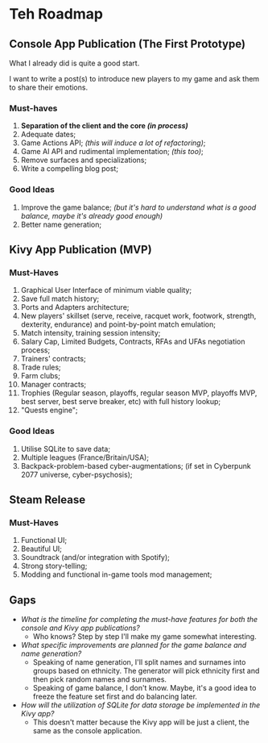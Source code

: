 # Teh Roadmap

## Console App Publication (The First Prototype)
What I already did is quite a good start.

I want to write a post(s) to introduce new players to my game and ask them to share their emotions.

### Must-haves
1. **Separation of the client and the core *(in process)***
2. Adequate dates;
3. Game Actions API; *(this will induce a lot of refactoring)*;
4. Game AI API and rudimental implementation; *(this too)*;
5. Remove surfaces and specializations;
6. Write a compelling blog post;

### Good Ideas
1. Improve the game balance; *(but it's hard to understand what is a good balance, maybe it's already good enough)*
2. Better name generation;
   
## Kivy App Publication (MVP)
### Must-Haves
1. Graphical User Interface of minimum viable quality;
2. Save full match history;
3. Ports and Adapters architecture;
4. New players' skillset (serve, receive, racquet work, footwork, strength, dexterity, endurance) and point-by-point match emulation;
5. Match intensity, training session intensity;
6. Salary Cap, Limited Budgets, Contracts, RFAs and UFAs negotiation process;
7. Trainers' contracts;
8. Trade rules;
9. Farm clubs;
10. Manager contracts;
11. Trophies (Regular season, playoffs, regular season MVP, playoffs MVP, best server, best serve breaker, etc) with full history lookup;
12. "Quests engine";

### Good Ideas
1. Utilise SQLite to save data;
2. Multiple leagues (France/Britain/USA);
12. Backpack-problem-based cyber-augmentations; (if set in Cyberpunk 2077 universe, cyber-psychosis);

## Steam Release
### Must-Haves
1. Functional UI;
2. Beautiful UI;
3. Soundtrack (and/or integration with Spotify);
4. Strong story-telling;
5. Modding and functional in-game tools mod management;

## Gaps
* _What is the timeline for completing the must-have features for both the console and Kivy app publications?_
  * Who knows? Step by step I'll make my game somewhat interesting.
* _What specific improvements are planned for the game balance and name generation?_
  * Speaking of name generation, I'll split names and surnames into groups based on ethnicity.
    The generator will pick ethnicity first and then pick random names and surnames.
  * Speaking of game balance, I don't know. Maybe, it's a good idea to freeze the feature set first and do balancing later. 
* _How will the utilization of SQLite for data storage be implemented in the Kivy app?_
  * This doesn't matter because the Kivy app will be just a client, the same as the console application.
